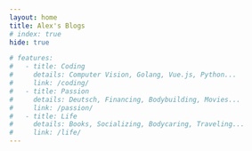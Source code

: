 ```yaml
---
layout: home
title: Alex's Blogs
# index: true
hide: true

# features:
#   - title: Coding
#     details: Computer Vision, Golang, Vue.js, Python...
#     link: /coding/
#   - title: Passion
#     details: Deutsch, Financing, Bodybuilding, Movies...
#     link: /passion/
#   - title: Life
#     details: Books, Socializing, Bodycaring, Traveling...
#     link: /life/
---
```



